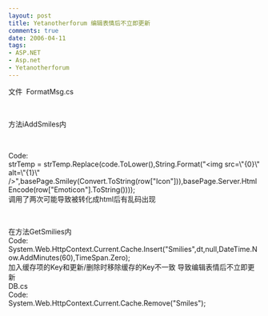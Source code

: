 ```yaml
---
layout: post
title: Yetanotherforum 编辑表情后不立即更新
comments: true
date: 2006-04-11
tags:
- ASP.NET
- Asp.net
- Yetanotherforum
---
```


<p>文件  FormatMsg.cs</p>
<br /><p>方法iAddSmiles内 </p>
<br /><p>Code:<br />strTemp = strTemp.Replace(code.ToLower(),String.Format("&lt;img src=\"{0}\" alt=\"{1}\" /&gt;",basePage.Smiley(Convert.ToString(row["Icon"])),basePage.Server.HtmlEncode(row["Emoticon"].ToString())));<br />调用了两次可能导致被转化成html后有乱码出现</p>
<br /><p>在方法GetSmilies内<br />Code:<br />System.Web.HttpContext.Current.Cache.Insert("Smilies",dt,null,DateTime.Now.AddMinutes(60),TimeSpan.Zero);<br />加入缓存项的Key和更新/删除时移除缓存的Key不一致 导致编辑表情后不立即更新<br />DB.cs<br />Code:<br />System.Web.HttpContext.Current.Cache.Remove("Smiles");<br /></p>				
